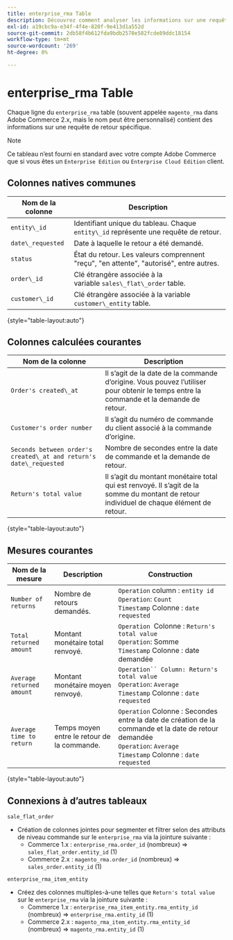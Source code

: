 ```yaml
---
title: enterprise_rma Table
description: Découvrez comment analyser les informations sur une requête de retour spécifique.
exl-id: a19cbc9a-e34f-4f4e-820f-9e413d1a552d
source-git-commit: 2db58f4b612fda9bdb2570e582fcde89ddc18154
workflow-type: tm+mt
source-wordcount: '269'
ht-degree: 0%

---
```


# enterprise_rma Table

Chaque ligne du `enterprise_rma` table (souvent appelée `magento_rma` dans Adobe Commerce 2.x, mais le nom peut être personnalisé) contient des informations sur une requête de retour spécifique.

>[!NOTE]
>
>Ce tableau n’est fourni en standard avec votre compte Adobe Commerce que si vous êtes un `Enterprise Edition` ou `Enterprise Cloud Edition` client.

## Colonnes natives communes

| **Nom de la colonne** | **Description** |
|---|---|
| `entity\_id` | Identifiant unique du tableau. Chaque `entity\_id` représente une requête de retour. |
| `date\_requested` | Date à laquelle le retour a été demandé. |
| `status` | État du retour. Les valeurs comprennent &quot;reçu&quot;, &quot;en attente&quot;, &quot;autorisé&quot;, entre autres. |
| `order\_id` | Clé étrangère associée à la variable `sales\_flat\_order` table. |
| `customer\_id` | Clé étrangère associée à la variable `customer\_entity` table. |

{style="table-layout:auto"}

## Colonnes calculées courantes

| **Nom de la colonne** | **Description** |
|---|---|
| `Order's created\_at` | Il s’agit de la date de la commande d’origine. Vous pouvez l’utiliser pour obtenir le temps entre la commande et la demande de retour. |
| `Customer's order number` | Il s’agit du numéro de commande du client associé à la commande d’origine. |
| `Seconds between order's created\_at and return's date\_requested` | Nombre de secondes entre la date de commande et la demande de retour. |
| `Return's total value` | Il s’agit du montant monétaire total qui est renvoyé. Il s’agit de la somme du montant de retour individuel de chaque élément de retour. |

{style="table-layout:auto"}

## Mesures courantes

| **Nom de la mesure** | **Description** | **Construction** |
|---|---|---|
| `Number of returns` | Nombre de retours demandés. | `Operation` column : `entity id`<br>`Operation`: `Count`<br>`Timestamp` Colonne : `date requested` |
| `Total returned amount` | Montant monétaire total renvoyé. | `Operation `Colonne : `Return's total value`<br>`Operation`: Somme<br>`Timestamp` Colonne : date demandée |
| `Average returned amount` | Montant monétaire moyen renvoyé. | `Operation`` Column: Return's total value`<br>`Operation`: `Average`<br>`Timestamp` Colonne : `date requested` |
| `Average time to return` | Temps moyen entre le retour de la commande. | `Operation` Colonne : Secondes entre la date de création de la commande et la date de retour demandée<br>`Operation`: `Average`<br>`Timestamp` Colonne : `date requested` |

{style="table-layout:auto"}

## Connexions à d’autres tableaux

`sale_flat_order`

* Création de colonnes jointes pour segmenter et filtrer selon des attributs de niveau commande sur le `enterprise_rma` via la jointure suivante :
   * Commerce 1.x : `enterprise_rma.order_id` (nombreux) => `sales_flat_order.entity_id` (1)
   * Commerce 2.x : `magento_rma.order_id` (nombreux) => `sales_order.entity_id` (1)

`enterprise_rma_item_entity`

* Créez des colonnes multiples-à-une telles que `Return's total value` sur le `enterprise_rma` via la jointure suivante :
   * Commerce 1.x : `enterprise_rma_item_entity.rma_entity_id` (nombreux) => `enterprise_rma.entity_id` (1)
   * Commerce 2.x : `magento_rma_item_entity.rma_entity_id ` (nombreux) => `magento_rma.entity_id` (1)
